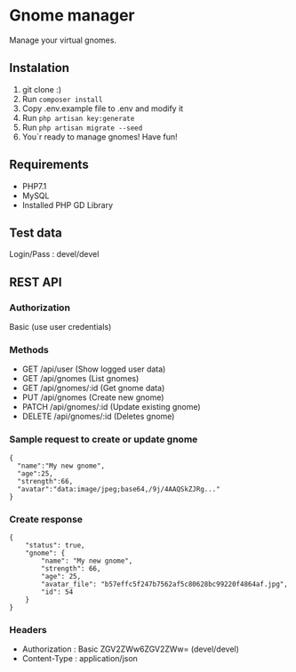 # Gnome manager
Manage your virtual gnomes.

## Instalation
1. git clone :)
2. Run ```composer install```
3. Copy .env.example file to .env and modify it
4. Run ```php artisan key:generate```
5. Run ```php artisan migrate --seed```
6. You\`r ready to manage gnomes! Have fun!

## Requirements
* PHP7.1
* MySQL
* Installed PHP GD Library

## Test data
Login/Pass : devel/devel

## REST API

### Authorization
Basic (use user credentials)

### Methods
* GET /api/user (Show logged user data)
* GET /api/gnomes (List gnomes)
* GET /api/gnomes/:id (Get gnome data)
* PUT /api/gnomes (Create new gnome)
* PATCH /api/gnomes/:id (Update existing gnome)
* DELETE /api/gnomes/:id (Deletes gnome)

### Sample request to create or update gnome
```
{
  "name":"My new gnome",
  "age":25,
  "strength":66,
  "avatar":"data:image/jpeg;base64,/9j/4AAQSkZJRg..."
}
```

### Create response
```
{
    "status": true,
    "gnome": {
        "name": "My new gnome",
        "strength": 66,
        "age": 25,
        "avatar_file": "b57effc5f247b7562af5c80628bc99220f4864af.jpg",
        "id": 54
    }
}
```

### Headers
* Authorization : Basic ZGV2ZWw6ZGV2ZWw= (devel/devel)
* Content-Type : application/json
